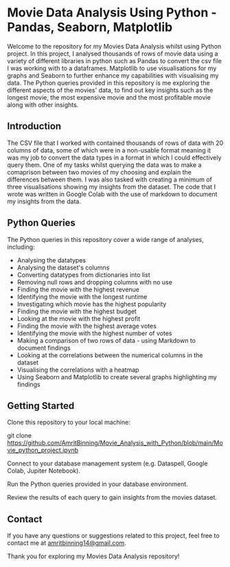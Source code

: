 # Movie Data Analysis Using Python - Pandas, Seaborn, Matplotlib

Welcome to the repository for my Movies Data Analysis whilst using Python project. In this project, I analysed thousands of rows of movie data using a variety of different libraries in python such as Pandas to convert the csv file I was working with to a dataframes. Matplotlib to use visualisations for my graphs and Seaborn to further enhance my capabilities with visualising my data. The Python queries provided in this repository is me exploring the different aspects of the movies' data, to find out key insights such as the longest movie, the most expensive movie and the most profitable movie along with other insights.

## Introduction

The CSV file that I worked with contained thousands of rows of data with 20 columns of data, some of which were in a non-usable format meaning it was my job to convert the data types in a format in which I could effectively query them.
One of my tasks whilst querying the data was to make a comaprison between two movies of my choosing and explain the differences between them. I was also tasked with creating a minimum of three visualisations showing my insights from the dataset.
The code that I wrote was written in Google Colab with the use of markdown to document my insights from the data.

## Python Queries

The Python queries in this repository cover a wide range of analyses, including:

* Analysing the datatypes
* Analysing the dataset's columns
* Converting datatypes from dictionaries into list
* Removing null rows and dropping columns with no use
* Finding the movie with the highest revenue
* Identifying the movie with the longest runtime
* Investigating which movie has the highest popularity
* Finding the movie with the highest budget
* Looking at the movie with the highest profit
* Finding the movie with the highest average votes
* Identifying the movie with the highest number of votes
* Making a comparison of two rows of data - using Markdown to document findings
* Looking at the correlations between the numerical columns in the dataset
* Visualising the correlations with a heatmap
* Using Seaborn and Matplotlib to create several graphs highlighting my findings

## Getting Started

Clone this repository to your local machine:

git clone https://github.com/AmritBinning/Movie_Analysis_with_Python/blob/main/Movie_python_project.ipynb

Connect to your database management system (e.g. Dataspell, Google Colab, Jupiter Notebook).

Run the Python queries provided in your database environment.

Review the results of each query to gain insights from the movies dataset.


## Contact

If you have any questions or suggestions related to this project, feel free to contact me at amritbinning14@gmail.com.

Thank you for exploring my Movies Data Analysis repository!
